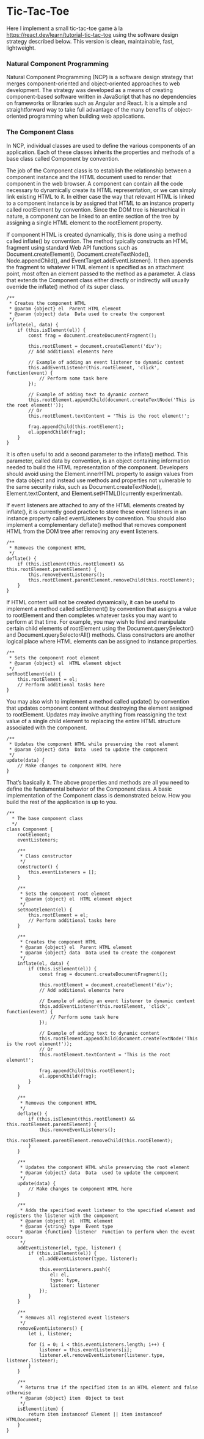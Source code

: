 # Tic-Tac-Toe
Here I implement a small tic-tac-toe game à la https://react.dev/learn/tutorial-tic-tac-toe using the software design strategy described below. This version is clean, maintainable, fast, lightweight.

### Natural Component Programming
Natural Component Programming (NCP) is a software design strategy that merges component-oriented and object-oriented approaches to web development. The strategy was developed as a means of creating component-based software written in JavaScript that has no dependencies on frameworks or libraries such as Angular and React. It is a simple and straightforward way to take full advantage of the many benefits of object-oriented programming when building web applications.

### The Component Class
In NCP, individual classes are used to define the various components of an application. Each of these classes inherits the properties and methods of a base class called Component by convention. 

The job of the Component class is to establish the relationship between a component instance and the HTML document used to render that component in the web browser. A component can contain all the code necessary to dynamically create its HTML representation, or we can simply link existing HTML to it. In either case the way that relevant HTML is linked to a component instance is by assigned that HTML to an instance property called rootElement by convention. Since the DOM tree is hierarchical in nature, a component can be linked to an entire section of the tree by assigning a single HTML element to the rootElement property.

If component HTML is created dynamically, this is done using a method called inflate() by convention. The method typically constructs an HTML fragment using standard Web API functions such as Document.createElement(), Document.createTextNode(), Node.appendChild(), and EventTarget.addEventListener(). It then appends the fragment to whatever HTML element is specified as an attachment point, most often an element passed to the method as a parameter. A class that extends the Component class either directly or indirectly will usually override the inflate() method of its super class.

```
/**
 * Creates the component HTML
 * @param {object} el  Parent HTML element
 * @param {object} data  Data used to create the component
 */
inflate(el, data) {
    if (this.isElement(el)) {
        const frag = document.createDocumentFragment();
        
        this.rootElement = document.createElement('div');
        // Add additional elements here

        // Example of adding an event listener to dynamic content
        this.addEventListener(this.rootElement, 'click', function(event) {
            // Perform some task here
        });

        // Example of adding text to dynamic content
        this.rootElement.appendChild(document.createTextNode('This is the root element!'));
        // Or
        this.rootElement.textContent = 'This is the root element!';

        frag.appendChild(this.rootElement);
        el.appendChild(frag);
    }
}
```

It is often useful to add a second parameter to the inflate() method. This parameter, called data by convention, is an object containing information needed to build the HTML representation of the component. Developers should avoid using the Element.innerHTML property to assign values from the data object and instead use methods and properties not vulnerable to the same security risks, such as Document.createTextNode(), Element.textContent, and Element.setHTML()(currently experimental).

If event listeners are attached to any of the HTML elements created by inflate(), it is currently good practice to store these event listeners in an instance property called eventListeners by convention. You should also implement a complementary deflate() method that removes component HTML from the DOM tree after removing any event listeners.

```  
/**
 * Removes the component HTML
 */
deflate() {
    if (this.isElement(this.rootElement) && this.rootElement.parentElement) {
        this.removeEventListeners();
        this.rootElement.parentElement.removeChild(this.rootElement);
    }
}
```

If HTML content will not be created dynamically, it can be useful to implement a method called setElement() by convention that assigns a value to rootElement and then completes whatever tasks you may want to perform at that time. For example, you may wish to find and manipulate certain child elements of rootElement using the Document.querySelector() and Document.querySelectorAll() methods. Class constructors are another logical place where HTML elements can be assigned to instance properties.

```
/**
 * Sets the component root element
 * @param {object} el  HTML element object
 */
setRootElement(el) {
    this.rootElement = el;
    // Perform additional tasks here
}
```

You may also wish to implement a method called update() by convention that updates component content without destroying the element assigned to rootElement. Updates may involve anything from reassigning the text value of a single child element to replacing the entire HTML structure associated with the component.

```
/**
 * Updates the component HTML while preserving the root element
 * @param {object} data  Data  used to update the component
 */
update(data) {
    // Make changes to component HTML here
}
```

That’s basically it. The above properties and methods are all you need to define the fundamental behavior of the Component class. A basic implementation of the Component class is demonstrated below. How you build the rest of the application is up to you.

```
/**
  * The base component class
  */
class Component {
    rootElement;
    eventListeners;

    /**
     * Class constructor
     */
    constructor() {
        this.eventListeners = [];
    }
    
    /**
     * Sets the component root element
     * @param {object} el  HTML element object
     */
    setRootElement(el) {
        this.rootElement = el;
        // Perform additional tasks here
    }

    /**
     * Creates the component HTML
     * @param {object} el  Parent HTML element
     * @param {object} data  Data used to create the component
     */
    inflate(el, data) {
        if (this.isElement(el)) {
            const frag = document.createDocumentFragment();
            
            this.rootElement = document.createElement('div');
            // Add additional elements here

            // Example of adding an event listener to dynamic content
            this.addEventListener(this.rootElement, 'click', function(event) {
                // Perform some task here
            });

            // Example of adding text to dynamic content
            this.rootElement.appendChild(document.createTextNode('This is the root element!'));
            // Or
            this.rootElement.textContent = 'This is the root element!';

            frag.appendChild(this.rootElement);
            el.appendChild(frag);
        }
    }
    
    /**
     * Removes the component HTML
     */
    deflate() {
        if (this.isElement(this.rootElement) && this.rootElement.parentElement) {
            this.removeEventListeners();
            this.rootElement.parentElement.removeChild(this.rootElement);
        }
    }

    /**
     * Updates the component HTML while preserving the root element
     * @param {object} data  Data  used to update the component
     */
    update(data) {
        // Make changes to component HTML here
    }
    
    /**
     * Adds the specified event listener to the specified element and registers the listener with the component
     * @param {object} el  HTML element
     * @param {string} type  Event type
     * @param {function} listener  Function to perform when the event occurs
     */
    addEventListener(el, type, listener) {
        if (this.isElement(el)) {
            el.addEventListener(type, listener);
            
            this.eventListeners.push({
                el: el,
                type: type,
                listener: listener
            });
        }
    }
    
    /**
     * Removes all registered event listeners
     */
    removeEventListeners() {
        let i, listener;
        
        for (i = 0; i < this.eventListeners.length; i++) {
            listener = this.eventListeners[i];
            listener.el.removeEventListener(listener.type, listener.listener);
        }
    }
    
    /**
     * Returns true if the specified item is an HTML element and false otherwise
     * @param {object} item  Object to test
     */
    isElement(item) {
        return item instanceof Element || item instanceof HTMLDocument;  
    }
}
```
